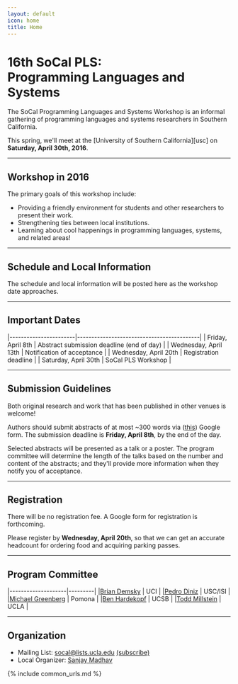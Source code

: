 ```yaml
---
layout: default
icon: home
title: Home
---
```


# 16th SoCal PLS: <br> Programming Languages and Systems

The SoCal Programming Languages and Systems Workshop is an informal gathering of
programming languages and systems researchers in Southern California.

This spring, we'll meet at the [University of Southern California][usc] on
**Saturday, April 30th, 2016**.

---

## Workshop in 2016

The primary goals of this workshop include:

* Providing a friendly environment for students and other researchers to present
  their work.
* Strengthening ties between local institutions.
* Learning about cool happenings in programming languages, systems, and related
  areas!

---

## Schedule and Local Information

The schedule and local information will be posted here as the workshop date
approaches.

---

## Important Dates

|-----------------------|-------------------------------------------|
| Friday, April 8th     | Abstract submission deadline (end of day) |
| Wednesday, April 13th | Notification of acceptance                |
| Wednesday, April 20th | Registration deadline                     |
| Saturday, April 30th  | SoCal PLS Workshop                        |

---

## Submission Guidelines

Both original research and work that has been published in other venues is
welcome!

Authors should submit abstracts of at most ~300 words via ([this](https://docs.google.com/forms/d/1SfidMAP8eHP8V1gFlninJflKH3Tvj2hNnpz0JB1ZxUY/viewform)) Google
form. The submission deadline is **Friday, April 8th**, by the end of the day.

Selected abstracts will be presented as a talk or a poster. The program
committee will determine the length of the talks based on the number and content
of the abstracts; and they'll provide more information when they notify you of
acceptance.

---

## Registration

There will be no registration fee.
A Google form for registration is forthcoming.

Please register by **Wednesday, April 20th**, so that we can get an accurate
headcount for ordering food and acquiring parking passes.

---

## Program Committee

|--------------------|---------|
|[Brian Demsky](http://plrg.eecs.uci.edu/)               | UCI     |
|[Pedro Diniz](http://www.isi.edu/~pedro/)               | USC/ISI |
|[Michael Greenberg](http://www.cs.pomona.edu/~michael/) | Pomona  |
|[Ben Hardekopf](http://www.cs.ucsb.edu/~benh/)          | UCSB    |
|[Todd Millstein](http://web.cs.ucla.edu/~todd/)         | UCLA    |

---

## Organization

* Mailing List: socal@lists.ucla.edu
  [(subscribe)](http://lists.ucla.edu/cgi-bin/mailman/listinfo/socal)
* Local Organizer:
  [Sanjay Madhav](http://itp.usc.edu/faculty-staff/sanjay-madhav/)

{% include common_urls.md %}
